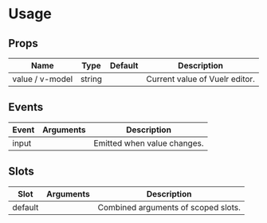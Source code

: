 # Usage

<Vuelr v-model="code" />

<script>
export default {
  data() {
    return {
      code: `<p>Vuelr</p>`
    }
  }
}
</script>

## Props

<div class="prop_table">

| Name            | Type   | Default | Description                    |
| --------------- | ------ | ------- | ------------------------------ |
| value / v-model | string |         | Current value of Vuelr editor. |

</div>

## Events

<div class="event_table">

| Event | Arguments | Description                 |
| ----- | --------- | --------------------------- |
| input |           | Emitted when value changes. |

</div>

## Slots

| Slot    | Arguments | Description                         |
| ------- | --------- | ----------------------------------- |
| default |           | Combined arguments of scoped slots. |
